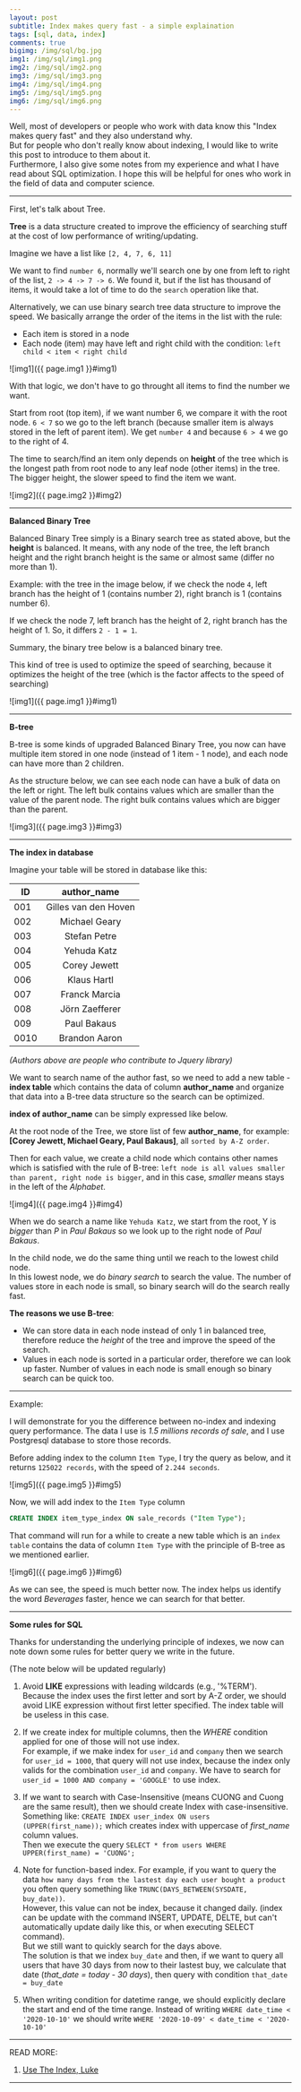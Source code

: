```yaml
---
layout: post
subtitle: Index makes query fast - a simple explaination
tags: [sql, data, index]
comments: true
bigimg: /img/sql/bg.jpg
img1: /img/sql/img1.png
img2: /img/sql/img2.png
img3: /img/sql/img3.png
img4: /img/sql/img4.png
img5: /img/sql/img5.png
img6: /img/sql/img6.png
---
```


Well, most of developers or people who work with data know this "Index makes query fast" and they also understand why.  
But for people who don't really know about indexing, I would like to write this post to introduce to them about it.  
Furthermore, I also give some notes from my experience and what I have read about SQL optimization. I hope this will be helpful for ones who work in the field of data and computer science.

___
First, let's talk about Tree.

**Tree** is a data structure created to improve the efficiency of searching stuff at the cost of low performance of writing/updating.

Imagine we have a list like `[2, 4, 7, 6, 11]`

We want to find `number 6`, normally we'll search one by one from left to right of the list, `2 -> 4 -> 7 -> 6`. We found it, but if the list has thousand of items, it would take a lot of time to do the `search` operation like that.

Alternatively, we can use binary search tree data structure to improve the speed. We basically arrange the order of the items in the list with the rule:
- Each item is stored in a node
- Each node (item) may have left and right child with the condition: `left child < item < right child`

![img1]({{ page.img1 }}#img1)

With that logic, we don't have to go throught all items to find the number we want.

Start from root (top item), if we want number 6, we compare it with the root node. `6 < 7` so we go to the left branch (because smaller item is always stored in the left of parent item). We get `number 4` and because `6 > 4` we go to the right of 4.

The time to search/find an item only depends on **height** of the tree which is the longest path from root node to any leaf node (other items) in the tree.
The bigger height, the slower speed to find the item we want.

![img2]({{ page.img2 }}#img2)

___
**Balanced Binary Tree**

Balanced Binary Tree simply is a Binary search tree as stated above, but the **height** is balanced. It means, with any node of the tree, the left branch height and the right branch height is the same or almost same (differ no more than 1).

Example: with the tree in the image below, if we check the node `4`, left branch has the height of 1 (contains number 2), right branch is 1 (contains number 6).

If we check the node 7, left branch has the height of 2, right branch has the height of 1. So, it differs `2 - 1 = 1`. 

Summary, the binary tree below is a balanced binary tree.

This kind of tree is used to optimize the speed of searching, because it optimizes the height of the tree (which is the factor affects to the speed of searching)

![img1]({{ page.img1 }}#img1)

___
**B-tree**

B-tree is some kinds of upgraded Balanced Binary Tree, you now can have multiple item stored in one node (instead of 1 item - 1 node), and each node can have more than 2 children.

As the structure below, we can see each node can have a bulk of data on the left or right. The left bulk contains values which are smaller than the value of the parent node. The right bulk contains values which are bigger than the parent.

![img3]({{ page.img3 }}#img3)

___
**The index in database**

Imagine your table will be stored in database like this:

| ID        | author_name           |
| ------------- |:-------------:| 
|001 |Gilles van den Hoven|
|002 |Michael Geary|
|003 |Stefan Petre|
|004 |Yehuda Katz|
|005 |Corey Jewett|
|006 |Klaus Hartl|
|007 |Franck Marcia|
|008 |Jörn Zaefferer|
|009 |Paul Bakaus|
|0010 |Brandon Aaron|

*(Authors above are people who contribute to Jquery library)*

We want to search name of the author fast, so we need to add a new table - **index table** which contains the data of column **author_name** and organize that data into a B-tree data structure so the search can be optimized.

**index of author_name** can be simply expressed like below.

At the root node of the Tree, we store list of few **author_name**, for example: **[Corey Jewett, Michael Geary, Paul Bakaus]**, all `sorted by A-Z order`.

Then for each value, we create a child node which contains other names which is satisfied with the rule of B-tree: `left node is all values smaller than parent, right node is bigger`, and in this case, *smaller* means stays in the left of the *Alphabet*.

![img4]({{ page.img4 }}#img4)

When we do search a name like `Yehuda Katz`, we start from the root, Y is *bigger* than *P* in *Paul Bakaus* so we look up to the right node of *Paul Bakaus*.

In the child node, we do the same thing until we reach to the lowest child node.  
In this lowest node, we do *binary search* to search the value. The number of values store in each node is small, so binary search will do the search really fast.

**The reasons we use B-tree**:
- We can store data in each node instead of only 1 in balanced tree, therefore reduce the *height* of the tree and improve the speed of the search.
- Values in each node is sorted in a particular order, therefore we can look up faster. Number of values in each node is small enough so binary search can be quick too.

___
Example:

I will demonstrate for you the difference between no-index and indexing query performance. The data I use is *1.5 millions records of sale*, and I use Postgresql database to store those records.

Before adding index to the column `Item Type`, I try the query as below, and it returns `125022 records`, with the speed of `2.244 seconds`.

![img5]({{ page.img5 }}#img5)

Now, we will add index to the `Item Type` column

```sql
CREATE INDEX item_type_index ON sale_records ("Item Type");
```

That command will run for a while to create a new table which is an `index table` contains the data of column `Item Type` with the principle of B-tree as we mentioned earlier.

![img6]({{ page.img6 }}#img6)

As we can see, the speed is much better now. The index helps us identify the word *Beverages* faster, hence we can search for that better.

___
**Some rules for SQL**

Thanks for understanding the underlying principle of indexes, we now can note down some rules for better query we write in the future.

(The note below will be updated regularly)

1. Avoid **LIKE** expressions with leading wildcards (e.g., '%TERM').  
Because the index uses the first letter and sort by A-Z order, we should avoid LIKE expression without first letter specified. The index table will be useless in this case.

2. If we create index for multiple columns, then the *WHERE* condition applied for one of those will not use index.  
For example, if we make index for `user_id` and `company` then we search for `user_id = 1000`, that query will not use index, because the index only valids for the combination `user_id` and `company`. We have to search for `user_id = 1000 AND company = 'GOOGLE'` to use index.

3. If we want to search with Case-Insensitive (means CUONG and Cuong are the same result), then we should create Index with case-insensitive.  Something like: `CREATE INDEX user_index ON users (UPPER(first_name));` which creates index with uppercase of *first_name* column values.  
Then we execute the query `SELECT * from users WHERE UPPER(first_name) = 'CUONG';`

4. Note for function-based index. For example, if you want to query the data `how many days from the lastest day each user bought a product` you often query something like `TRUNC(DAYS_BETWEEN(SYSDATE, buy_date))`.  
However, this value can not be index, because it changed daily. (index can be update with the command INSERT, UPDATE, DELTE, but can't automatically update daily like this, or when executing SELECT command).  
But we still want to quickly search for the days above.  
The solution is that we index `buy_date` and then, if we want to query all users that have 30 days from now to their lastest buy, we calculate that date (*that_date = today - 30 days*), then query with condition `that_date = buy_date`

5. When writing condition for datetime range, we should explicitly declare the start and end of the time range. Instead of writing `WHERE date_time < '2020-10-10'` we should write `WHERE '2020-10-09' < date_time < '2020-10-10'`

___
READ MORE:
1. [Use The Index, Luke](https://use-the-index-luke.com/)

___